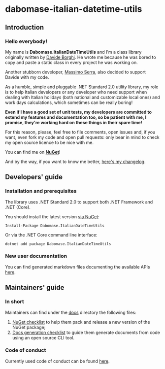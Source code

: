 # dabomase-italian-datetime-utils

## Introduction

### Hello everybody!

My name is __Dabomase.ItalianDateTimeUtils__ and I'm a class library originally written by [Davide Borghi](https://www.linkedin.com/in/davide-borghi-87364014a/). 
He wrote me because he was bored to copy and paste a static class in every project he was working on.

Another stubborn developer, [Massimo Serra](https://www.linkedin.com/in/massimo-serra/), also decided to support Davide with my code.

As a humble, simple and pluggable .NET Standard 2.0 utility library, my role is to help Italian developers or any developer who need support when dealing with Italian holidays (both national and customizable local ones) and work days calculations, which sometimes can be really boring!

**Even if I have a good set of unit tests, my developers are committed to extend my features and documentation too, so be patient with me, I promise, they're working hard on these things in their spare time!**

For this reason, please, feel free to file comments, open issues and, if you want, even fork my code and open pull requests: only bear in mind to check my open source licence to be nice with me.

You can find me on **[NuGet](https://www.nuget.org/packages/Dabomase.ItalianDateTimeUtils)**!

And by the way, if you want to know me better, [here's my changelog](CHANGELOG.md).

## Developers' guide

### Installation and prerequisites

The library uses .NET Standard 2.0 to support both .NET Framework and .NET (Core).

You should install the latest version [via NuGet](https://www.nuget.org/packages/Dabomase.ItalianDateTimeUtils):

    Install-Package Dabomase.ItalianDateTimeUtils
    
Or via the .NET Core command line interface:

    dotnet add package Dabomase.ItalianDateTimeUtils

### New user documentation
You can find generated markdown files documenting the available APIs [here](docs/generated/DavideBorghi/index.md).

## Maintainers' guide

### In short
Maintainers can find under the [docs](docs) directory the following files:
1. [NuGet checklist](docs/nuget-checklist.md) to help them pack and release a new version of the NuGet package;
2. [Docs generation checklist](docs/docs-generation-checklist.md) to guide them generate documents from code using an open source CLI tool.

### Code of conduct
Currently used code of conduct can be found [here](CODE_OF_CONDUCT.md).

